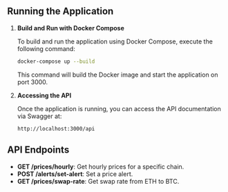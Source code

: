 ## Running the Application

1. **Build and Run with Docker Compose**

   To build and run the application using Docker Compose, execute the following command:

   ```bash
   docker-compose up --build
   ```

   This command will build the Docker image and start the application on port 3000.

2. **Accessing the API**

   Once the application is running, you can access the API documentation via Swagger at:

   ```
   http://localhost:3000/api
   ```

## API Endpoints

- **GET /prices/hourly**: Get hourly prices for a specific chain.
- **POST /alerts/set-alert**: Set a price alert.
- **GET /prices/swap-rate**: Get swap rate from ETH to BTC.
